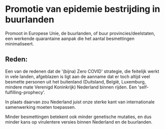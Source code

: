 # Promotie van epidemie bestrijding in buurlanden

Promoot in Europese Unie, de buurlanden, of buur provincies/deelstaten, een werkende quarantaine aanpak die het aantal besmettingen minimaliseert.

## Reden: 

Een van de redenen dat de '(bijna) Zero COVID' strategie, die feitelijk werkt in vele landen, afgeblazen is ligt aan de aanname dat er toch altijd veel besmette personen uit het buitenland (Duitsland, België, Luxemburg, mindere mate Verenigd Koninkrijk) Nederland binnen rijden. Een 'self-fulfilling-prophecy'.

In plaats daarvan zou Nederland juist onze sterke kant van internationale samenwerking moeten toepassen.

Minder besmettingen betekent ook minder genetische mutaties, en dus minder kans op virulentere versies binnen Nederland en de buurlanden. 